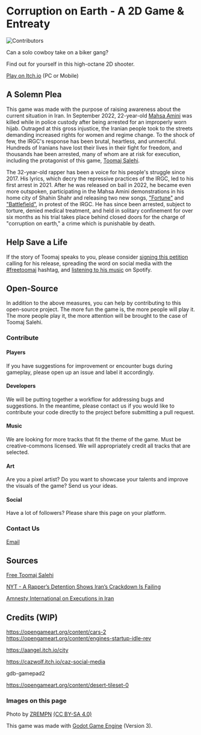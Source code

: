 # Corruption on Earth - A 2D Game & Entreaty

![Contributors](https://img.shields.io/github/contributors/FloppySword/Corruption-On-Earth?style=plastic)

Can a solo cowboy take on a biker gang? 

Find out for yourself in this high-octane 2D shooter.

[Play on Itch.io](https://floppysword.itch.io/corruption-on-earth) (PC or Mobile)

## A Solemn Plea

This game was made with the purpose of raising awareness about the current situation in Iran. 
In September 2022, 22-year-old [Mahsa Amini](https://en.wikipedia.org/wiki/Mahsa_Amini_protests) was killed while in police custody after being 
arrested for an improperly worn hijab. Outraged at this gross injustice, the Iranian people 
took to the streets demanding increased rights for women and regime change. To the shock of few, 
the IRGC's response has been brutal, heartless, and unmerciful. Hundreds of Iranians have lost their 
lives in their fight for freedom, and thousands hae been arrested, many of whom are at risk for execution, including the 
protagonist of this game, [Toomaj Salehi](https://en.wikipedia.org/wiki/Toomaj_Salehi).

The 32-year-old rapper has been a voice for his people's struggle since 2017. His lyrics, which decry
the repressive practices of the IRGC, led to his first arrest in 2021. After he was released on 
bail in 2022, he became even more outspoken, participating in the Mahsa Amini demonstrations in his home 
city of Shahin Shahr and releasing two new songs, ["Fortune"](https://youtu.be/Jpi7d_uQ5Ec) and ["Battlefield"](https://youtu.be/lWAGZ2EqNLM), in protest of the IRGC. He has since been arrested, 
subject to torture, denied medical treatment, and held in solitary confinement for over six months 
as his trial takes place behind closed doors for the charge of "corruption on earth," a crime 
which is punishable by death.

## Help Save a Life

If the story of Toomaj speaks to you, please consider [signing this petition](https://www.change.org/p/free-iranian-protest-rapper-toomaj-salehi-freetoomajsalehi-freetoomaj) calling for his release, 
spreading the word on social media with the [#freetoomaj](https://www.tiktok.com/tag/freetoomaj) hashtag, and [listening to his music](https://open.spotify.com/artist/5mBmrpiMC2lzIWCG0MDOYx?si=qhlg-JTtQiWppEqQuH_1kg&utm_source=whatsapp&dl_branch=1&nd=1) on Spotify.

## Open-Source

In addition to the above measures, you can help by contributing to this open-source project. The more fun the game is, the more people will play it. The more people play it, the more attention 
will be brought to the case of Toomaj Salehi.


### Contribute

#### Players
If you have suggestions for improvement or encounter bugs during gameplay, please open up an issue and label it accordingly. 

#### Developers
We will be putting together a workflow for addressing bugs and suggestions. In the meantime, please contact us if you would like to contribute your code directly to the project before submitting a pull request.

#### Music
We are looking for more tracks that fit the theme of the game. Must be creative-commons licensed. We will appropriately credit all tracks that are selected.

#### Art
Are you a pixel artist? Do you want to showcase your talents and improve the visuals of the game? Send us your ideas. 

#### Social

Have a lot of followers? Please share this page on your platform. 


### Contact Us

[Email](mailto:benjaminfazio@protonmail.com)


## Sources

[Free Toomaj Salehi](https://freetoomajsalehi.com/)

[NYT - A Rapper’s Detention Shows Iran’s Crackdown Is Failing](https://web.archive.org/web/20230604084603/https://www.nytimes.com/2023/05/31/opinion/toomaj-salehi-iran.html)

[Amnesty International on Executions in Iran](https://www.amnesty.org/en/latest/news/2023/05/iran-executions-of-tortured-protesters-must-trigger-a-robust-reaction-from-the-international-community/)

## Credits (WIP)

https://opengameart.org/content/cars-2
https://opengameart.org/content/engines-startup-idle-rev

https://aangel.itch.io/city

https://cazwolf.itch.io/caz-social-media

gdb-gamepad2

https://opengameart.org/content/desert-tileset-0

### Images on this page
Photo by [ZREMPN](https://en.wikipedia.org/wiki/File:Toomaj-salehi.jpg) [(CC BY-SA 4.0)](https://creativecommons.org/licenses/by-sa/4.0/deed.en)

This game was made with [Godot Game Engine](https://godotengine.org/) (Version 3).

